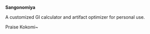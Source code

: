 **Sangonomiya**

A customized GI calculator and artifact optimizer for personal use.

Praise Kokomi~
